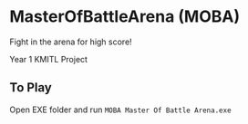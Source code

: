 # MasterOfBattleArena (MOBA)
Fight in the arena for high score!

Year 1 KMITL Project
## To Play
Open EXE folder and run `MOBA Master Of Battle Arena.exe`
